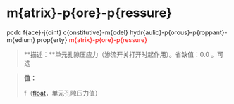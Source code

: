 # m{atrix}-p{ore}-p{ressure}
pcdc f{ace}-j{oint} c{onstitutive}-m{odel} hydr{aulic}-p{orous}-p{roppant}-m{edium} prop{erty} <span style='color: red;'>m{atrix}-p{ore}-p{ressure}</span>
> **描述：**单元孔隙压应力（渗流开关打开时起作用）。省缺值：0.0
。可选

> 
> **值：**
> 
> f（[float](数据类型/float/)，单元孔隙压力值）


